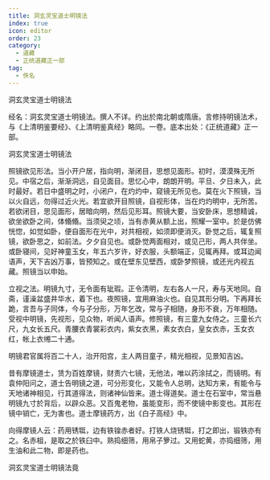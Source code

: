 ```yaml
---
title: 洞玄灵宝道士明镜法
index: true
icon: editor
order: 23
category:
  - 道藏
  - 正统道藏正一部
tag:
  - 佚名
---
```


洞玄灵宝道士明镜法  

经名：洞玄灵宝道士明镜法。撰人不详。约出於南北朝或隋唐。言修持明镜法术，与《上清明鉴要经》、《上清明鉴真经》略同。一卷。底本出处：《正统道藏》正一部。  

洞玄灵宝道士明镜法  

照镜欲见形法。当小开户居，指向明，渐闭目，思想见面形。初时，漠漠殊无所见。中宿之后，渐渐洞远，自见面目。思忆心中，朗朗开明。平旦、夕日未入，此时最好。若日中盛明之时，小闭户，在灼灼中，窥镜无所见也。莫在火下照镜，当以火自远，勿得过近火光。若宜欲开目照镜，自视形体，当在灼灼明中，无所苦。若欲闭目，思见面形，居暗向明，然后见形耳。照镜大要，当安卧床，思想精诚，欲坐欲卧之间，体翛翛。当须臾之顷，当有赤黄从额上出，照耀一室中。於是仿佛恍惚，如觉如卧，便自面形在光中，对共相视，如须即便消灭。卧觉之后，辄复照镜，欲卧思之，如前法。夕夕自见也。或卧觉两面相对，或见己形，两人共伴坐。或卧寝间，见好神童玉女，年五六岁许，好衣服，头额端正，见辄再拜。或耳边闻语声，天下吉凶万事，皆预知之。或在壁东见壁西，或卧梦照镜，或还光内视五藏。照镜当以申始。  

立视之法。明镜九寸，无令面有玼瑕。正令清明，左右各人一尺，寿与天地同。自斋，谨澡盆盛井华水，着下也。夜照镜，宜用麻油火也。自见其形分明。下再拜长跪，言吾与子同体，今与子分形，万年乞改，常与子相随，身形不衰，万年相随。受视中明镜，先视形，见众物，听闻人语声。修照镜，有三童九女侍之。三童长六尺，九女长五尺。青腰衣青裳彩衣内，紫女衣黑，素女衣白，皇女衣赤，玉女衣红，帐上衣缃二十通。  

明镜君官属将百二十人，治开阳宫，主人两目童子，精光相视，见景知吉凶。  

昔有摩镜道士，赁为百姓摩镜，财责六七镜，无他法，唯以药涂拭之，而镜明。有袁仲阳问之，道士告明镜之道，可分形变化，又能令人总明，达知方来，有能令与天地诸神相见，行其道得法，则诸神仙皆来。道士得道矣。道士在石室中，常当悬明镜九寸於背后，以辟众恶。又百鬼老物，虽能变形，而不使镜中影变也。其形在镜中销亡，无为害也。道士摩镜药方，出《白子高经》中。  

向得摩镜人云：药用锈铤，边有铁锽赤者好。打铁人烧锈铤，打之即出，锻铁亦有之。名赤柤，是取之於铁臼中。熟捣细筛，用帛子箩过。又用蛇黄，亦捣细筛，用生油和此二物，即是药也。  

洞玄灵宝道士明镜法竟  

